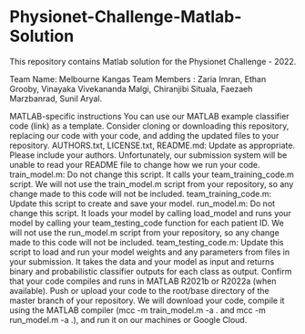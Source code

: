 # Physionet-Challenge-Matlab-Solution

This repository contains Matlab solution for the Physionet Challenge - 2022.


Team Name: Melbourne Kangas
Team Members : Zaria Imran, Ethan Grooby, Vinayaka Vivekananda Malgi, Chiranjibi Situala, Faezaeh Marzbanrad, Sunil Aryal.
 
MATLAB-specific instructions
You can use our MATLAB example classifier code (link) as a template. Consider cloning or downloading this repository, replacing our code with your code, and adding the updated files to your repository.
AUTHORS.txt, LICENSE.txt, README.md: Update as appropriate. Please include your authors. Unfortunately, our submission system will be unable to read your README file to change how we run your code.
train_model.m: Do not change this script. It calls your team_training_code.m script. We will not use the train_model.m script from your repository, so any change made to this code will not be included.
team_training_code.m: Update this script to create and save your model.
run_model.m: Do not change this script. It loads your model by calling load_model and runs your model by calling your team_testing_code function for each patient ID. We will not use the run_model.m script from your repository, so any change made to this code will not be included.
team_testing_code.m: Update this script to load and run your model weights and any parameters from files in your submission. It takes the data and your model as input and returns binary and probabilistic classifier outputs for each class as output.
Confirm that your code compiles and runs in MATLAB R2021b or R2022a (when available).
Push or upload your code to the root/base directory of the master branch of your repository.
We will download your code, compile it using the MATLAB compiler (mcc -m train_model.m -a . and mcc -m run_model.m -a .), and run it on our machines or Google Cloud.
